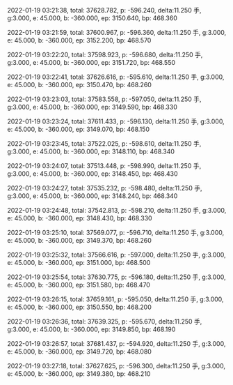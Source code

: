 2022-01-19 03:21:38, total: 37628.782, p: -596.240, delta:11.250 手, g:3.000, e: 45.000, b: -360.000, ep: 3150.640, bp: 468.360

2022-01-19 03:21:59, total: 37600.967, p: -596.360, delta:11.250 手, g:3.000, e: 45.000, b: -360.000, ep: 3152.200, bp: 468.570

2022-01-19 03:22:20, total: 37598.923, p: -596.680, delta:11.250 手, g:3.000, e: 45.000, b: -360.000, ep: 3151.720, bp: 468.550

2022-01-19 03:22:41, total: 37626.616, p: -595.610, delta:11.250 手, g:3.000, e: 45.000, b: -360.000, ep: 3150.470, bp: 468.260

2022-01-19 03:23:03, total: 37583.558, p: -597.050, delta:11.250 手, g:3.000, e: 45.000, b: -360.000, ep: 3149.590, bp: 468.330

2022-01-19 03:23:24, total: 37611.433, p: -596.130, delta:11.250 手, g:3.000, e: 45.000, b: -360.000, ep: 3149.070, bp: 468.150

2022-01-19 03:23:45, total: 37522.025, p: -598.610, delta:11.250 手, g:3.000, e: 45.000, b: -360.000, ep: 3148.110, bp: 468.340

2022-01-19 03:24:07, total: 37513.448, p: -598.990, delta:11.250 手, g:3.000, e: 45.000, b: -360.000, ep: 3148.450, bp: 468.430

2022-01-19 03:24:27, total: 37535.232, p: -598.480, delta:11.250 手, g:3.000, e: 45.000, b: -360.000, ep: 3148.240, bp: 468.340

2022-01-19 03:24:48, total: 37542.813, p: -598.210, delta:11.250 手, g:3.000, e: 45.000, b: -360.000, ep: 3148.430, bp: 468.330

2022-01-19 03:25:10, total: 37569.077, p: -596.710, delta:11.250 手, g:3.000, e: 45.000, b: -360.000, ep: 3149.370, bp: 468.260

2022-01-19 03:25:32, total: 37566.616, p: -597.000, delta:11.250 手, g:3.000, e: 45.000, b: -360.000, ep: 3151.000, bp: 468.500

2022-01-19 03:25:54, total: 37630.775, p: -596.180, delta:11.250 手, g:3.000, e: 45.000, b: -360.000, ep: 3151.580, bp: 468.470

2022-01-19 03:26:15, total: 37659.161, p: -595.050, delta:11.250 手, g:3.000, e: 45.000, b: -360.000, ep: 3150.550, bp: 468.200

2022-01-19 03:26:36, total: 37639.325, p: -595.670, delta:11.250 手, g:3.000, e: 45.000, b: -360.000, ep: 3149.850, bp: 468.190

2022-01-19 03:26:57, total: 37681.437, p: -594.920, delta:11.250 手, g:3.000, e: 45.000, b: -360.000, ep: 3149.720, bp: 468.080

2022-01-19 03:27:18, total: 37627.625, p: -596.300, delta:11.250 手, g:3.000, e: 45.000, b: -360.000, ep: 3149.380, bp: 468.210